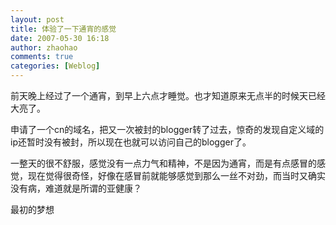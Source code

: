 ```yaml
---
layout: post
title: 体验了一下通宵的感觉
date: 2007-05-30 16:18
author: zhaohao
comments: true
categories: [Weblog]
---
```

前天晚上经过了一个通宵，到早上六点才睡觉。也才知道原来无点半的时候天已经大亮了。

申请了一个cn的域名，把又一次被封的blogger转了过去，惊奇的发现自定义域的ip还暂时没有被封，所以现在也就可以访问自己的blogger了。

一整天的很不舒服，感觉没有一点力气和精神，不是因为通宵，而是有点感冒的感觉，现在觉得很奇怪，好像在感冒前就能够感觉到那么一丝不对劲，而当时又确实没有病，难道就是所谓的亚健康？

最初的梦想
